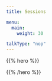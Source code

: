 ```yaml
---
title: Sessions

menu:
  main:
    weight: 30

talkType: "nop"
---
```


{{% hero %}}

<!-- TODO: filter and search -->

{{% /hero %}}

